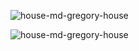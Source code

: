 



![house-md-gregory-house](https://github.com/user-attachments/assets/124c3ac6-9daf-4735-94c0-570f11f01b09)



![house-md-gregory-house](https://github.com/user-attachments/assets/0c5426b0-e275-427a-9b61-828c60efab1f)

